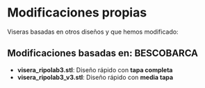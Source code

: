# Modificaciones propias
Viseras basadas en otros diseños y que hemos modificado:

## Modificaciones basadas en: BESCOBARCA
- **visera_ripolab3.stl**: Diseño rápido con **tapa completa**
- **visera_ripolab3_v3.stl**: Diseño rápido con **media tapa**
